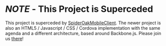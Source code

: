 *NOTE* - This Project is Superceded
======
This project is superceded by
[SpiderOakMobileClient](https://github.com/SpiderOak/SpiderOakMobileClient). The newer project is also an HTML5 / Javascript /
CSS / Cordova implementation with the same agenda and a different architecture, based around Backbone.js.  Please join us
[there](https://github.com/SpiderOak/SpiderOakMobileClient)!

